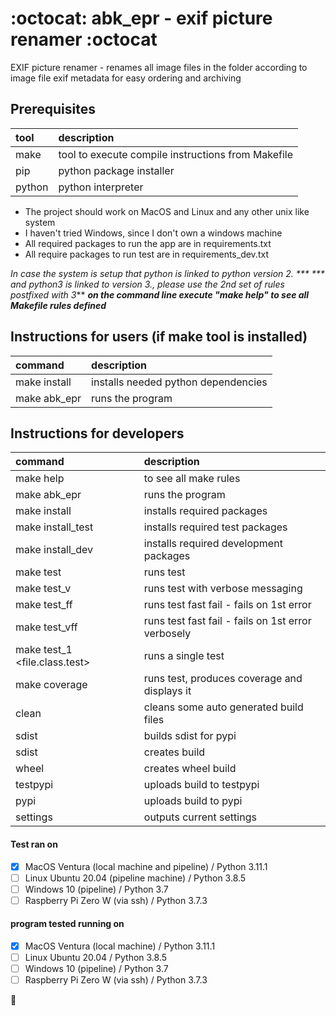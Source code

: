 # :octocat: abk_epr - exif picture renamer :octocat

EXIF picture renamer - renames all image files in the folder according to image file exif metadata for easy ordering and archiving

## Prerequisites

| tool   | description                                        |
| :----- | :------------------------------------------------- |
| make   | tool to execute compile instructions from Makefile |
| pip    | python package installer                           |
| python | python interpreter                                 |

- The project should work on MacOS and Linux and any other unix like system
- I haven't tried Windows, since I don't own a windows machine
- All required packages to run the app are in requirements.txt
- All require packages to run test are in requirements_dev.txt

***In case the system is setup that python is linked to python version 2.* ***
*** and python3 is linked to version 3.*, please use the 2nd set of rules postfixed with 3***
***on the command line execute "make help" to see all Makefile rules defined***

## Instructions for users (if make tool is installed)

| command      | description                         |
| :----------- | :---------------------------------- |
| make install | installs needed python dependencies |
| make abk_epr | runs the program                    |


## Instructions for developers

| command                       | description                                        |
| :---------------------------- | :------------------------------------------------- |
| make help                     | to see all make rules                              |
| make abk_epr                  | runs the program                                   |
| make install                  | installs required packages                         |
| make install_test             | installs required test packages                    |
| make install_dev              | installs required development packages             |
| make test                     | runs test                                          |
| make test_v                   | runs test with verbose messaging                   |
| make test_ff                  | runs test fast fail - fails on 1st error           |
| make test_vff                 | runs test fast fail - fails on 1st error verbosely |
| make test_1 <file.class.test> | runs a single test                                 |
| make coverage                 | runs test, produces coverage and displays it       |
| clean                         | cleans some auto generated build files             |
| sdist                         | builds sdist for pypi                              |
| sdist                         | creates build                                      |
| wheel                         | creates wheel build                                |
| testpypi                      | uploads build to testpypi                          |
| pypi                          | uploads build to pypi                              |
| settings                      | outputs current settings                           |

#### Test ran on

- [x] MacOS Ventura (local machine and pipeline) / Python 3.11.1
- [ ] Linux Ubuntu 20.04 (pipeline machine) / Python 3.8.5
- [ ] Windows 10 (pipeline) / Python 3.7
- [ ] Raspberry Pi Zero W (via ssh) / Python 3.7.3

#### program tested running on

- [x] MacOS Ventura (local machine) / Python 3.11.1
- [ ] Linux Ubuntu 20.04  / Python 3.8.5
- [ ] Windows 10 (pipeline) / Python 3.7
- [ ] Raspberry Pi Zero W (via ssh) / Python 3.7.3

<!-- ## Screenshot of functioning app -->
<!-- ![The screenshot](docs/running_app.jpg?raw=true "running app") -->

:checkered_flag:
